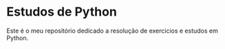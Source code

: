 # Estudos de Python
Este é o meu repositório dedicado a resolução de exercicios e estudos em Python.
